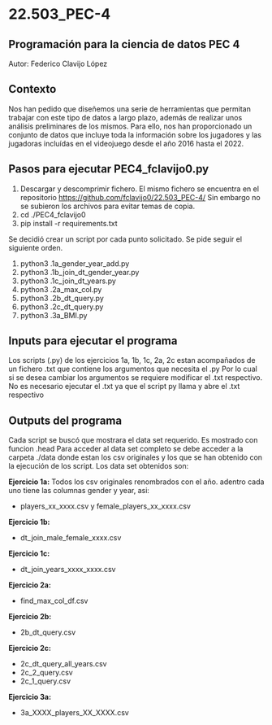 # 22.503_PEC-4
## Programación para la ciencia de datos PEC 4
Autor: Federico Clavijo López

## Contexto
Nos han pedido que diseñemos una serie de herramientas que permitan trabajar con este tipo de datos a largo plazo, además de realizar unos análisis preliminares de los mismos. Para ello, nos han proporcionado un conjunto de datos que incluye toda la información sobre los jugadores y las jugadoras incluídas en el videojuego desde el año 2016 hasta el 2022.


## Pasos para ejecutar PEC4_fclavijo0.py
1. Descargar y descomprimir fichero. El mismo fichero se encuentra en el repositorio https://github.com/fclavijo0/22.503_PEC-4/ Sin embargo no se subieron los archivos para evitar temas de copia.
2. cd ./PEC4_fclavijo0
3. pip install -r requirements.txt

Se decidió crear un script por cada punto solicitado. Se pide seguir el siguiente orden.
1. python3 .1a_gender_year_add.py
2. python3 .1b_join_dt_gender_year.py
3. python3 .1c_join_dt_years.py
4. python3 .2a_max_col.py
5. python3 .2b_dt_query.py 
6. python3 .2c_dt_query.py
7. python3 .3a_BMI.py


## Inputs para ejecutar el programa
Los scripts (.py) de los ejercicios 1a, 1b, 1c, 2a, 2c estan acompañados de un fichero .txt que contiene los argumentos que necesita el .py
Por lo cual si se desea cambiar los argumentos se requiere modificar el .txt respectivo. No es necesario ejecutar el .txt ya que el script py llama y abre el .txt respectivo


## Outputs del programa
Cada script se buscó que mostrara el data set requerido. Es mostrado con funcion .head
Para acceder al data set completo se debe acceder a la carpeta ./data donde estan los csv originales y los que se han obtenido con la ejecución de los script. 
Los data set obtenidos son:

**Ejercicio 1a:**
Todos los csv originales renombrados con el año. adentro cada uno tiene las columnas gender y year, asi:
* players_xx_xxxx.csv y female_players_xx_xxxx.csv

**Ejercicio 1b:**
* dt_join_male_female_xxxx.csv

**Ejercicio 1c:**
* dt_join_years_xxxx_xxxx.csv

**Ejercicio 2a:**
* find_max_col_df.csv

**Ejercicio 2b:**
* 2b_dt_query.csv

**Ejercicio 2c:**
* 2c_dt_query_all_years.csv
* 2c_2_query.csv
* 2c_1_query.csv

**Ejercicio 3a:**
* 3a_XXXX_players_XX_XXXX.csv


